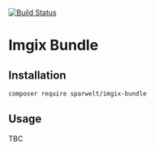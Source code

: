 [![Build Status](https://travis-ci.org/sparwelt/imgix-bundle.svg?branch=master)](https://travis-ci.org/sparwelt/imgix-bundle)

Imgix Bundle
===================

## Installation
```bash
composer require sparwelt/imgix-bundle
```
## Usage

TBC
